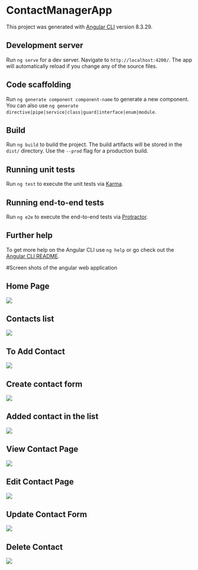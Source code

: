 # ContactManagerApp

This project was generated with [Angular CLI](https://github.com/angular/angular-cli) version 8.3.29.

## Development server

Run `ng serve` for a dev server. Navigate to `http://localhost:4200/`. The app will automatically reload if you change any of the source files.

## Code scaffolding

Run `ng generate component component-name` to generate a new component. You can also use `ng generate directive|pipe|service|class|guard|interface|enum|module`.

## Build

Run `ng build` to build the project. The build artifacts will be stored in the `dist/` directory. Use the `--prod` flag for a production build.

## Running unit tests

Run `ng test` to execute the unit tests via [Karma](https://karma-runner.github.io).

## Running end-to-end tests

Run `ng e2e` to execute the end-to-end tests via [Protractor](http://www.protractortest.org/).

## Further help

To get more help on the Angular CLI use `ng help` or go check out the [Angular CLI README](https://github.com/angular/angular-cli/blob/master/README.md).

#Screen shots of the angular web application

## Home Page

![](outputimages/Home-Page.png)

## Contacts list

![](outputimages/Contacts-list.png)

## To Add Contact

![](outputimages/add-contact-page.png)

## Create contact form

![](outputimages/create-contact-form.png)

## Added contact in the list

![](outputimages/added-contact.png)

## View Contact Page

![](outputimages/view-contact-page.png)

## Edit Contact Page

![](outputimages/edit-contact-page.png)

## Update Contact Form

![](outputimages/update-contact-form.png)

## Delete Contact

![](outputimages/delete-contact-option.png)
